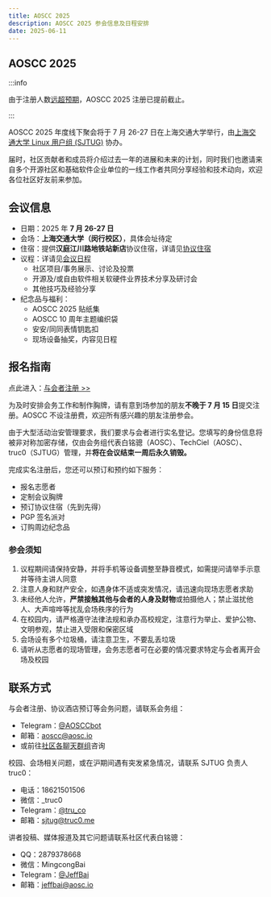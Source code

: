 ```yaml
---
title: AOSCC 2025
description: AOSCC 2025 参会信息及日程安排
date: 2025-06-11
---
```


## AOSCC 2025

:::info

由于注册人数[远超预期](/news/detail/2025-06-27-aoscc-2025-registration-suspended.zh-cn.md)，AOSCC 2025 注册已提前截止。

:::

AOSCC 2025 年度线下聚会将于 7 月 26-27 日在上海交通大学举行，由[上海交通大学 Linux 用户组 (SJTUG)](https://sjtug.org/) 协办。

届时，社区贡献者和成员将介绍过去一年的进展和未来的计划，同时我们也邀请来自多个开源社区和基础软件企业单位的一线工作者共同分享经验和技术动向，欢迎各位社区好友前来参加。

## 会议信息

- 日期：2025 年 **7 月 26-27 日**
- 会场：**上海交通大学（闵行校区）**，具体会址待定
- 住宿：提供**汉庭江川路地铁站新店**协议住宿，详请见[协议住宿](/aoscc/2025-guide)
- 议程：详请见[会议日程](/aoscc/2025-schedule)
	- 社区项目/事务展示、讨论及投票
	- 开源及/或自由软件相关软硬件业界技术分享及研讨会
	- 其他技巧及经验分享
- 纪念品与福利：
    - AOSCC 2025 贴纸集
    - AOSCC 10 周年主题编织袋
	- 安安/同同表情钥匙扣
	- 现场设备抽奖，内容见日程


## 报名指南

点此进入：[与会者注册 >>](https://aoscc.aosc.io)

为及时安排会务工作和制作胸牌，请有意到场参加的朋友**不晚于 7 月 15 日**提交注册。AOSCC 不设注册费，欢迎所有感兴趣的朋友注册参会。

由于大型活动治安管理要求，我们要求与会者进行实名登记。您填写的身份信息将被非对称加密存储，仅由会务组代表白铭骢（AOSC）、TechCiel（AOSC）、truc0（SJTUG）管理，并**将在会议结束一周后永久销毁。**

完成实名注册后，您还可以预订和预约如下服务：

- 报名志愿者
- 定制会议胸牌
- 预订协议住宿（先到先得）
- PGP 签名派对
- 订购周边纪念品

### 参会须知

1. 议程期间请保持安静，并将手机等设备调整至静音模式，如需提问请举手示意并等待主讲人同意
2. 注意人身和财产安全，如遇身体不适或突发情况，请迅速向现场志愿者求助
3. 未经他人允许，**严禁接触其他与会者的人身及财物**或拍摄他人；禁止滋扰他人、大声喧哗等扰乱会场秩序的行为
4. 在校园内，请严格遵守法律法规和承办高校规定，注意行为举止、爱护公物、文明参观，禁止进入受限和保密区域
5. 会场设有多个垃圾桶，请注意卫生，不要乱丢垃圾
6. 请听从志愿者的现场管理，会务志愿者可在必要的情况要求特定与会者离开会场及校园

## 联系方式

与会者注册、协议酒店预订等会务问题，请联系会务组：

- Telegram：[@AOSCCbot](https://t.me/AOSCCbot)
- 邮箱：[aoscc@aosc.io](mailto:aoscc@aosc.io)
- 或前往[社区各聊天群组](https://aosc.io/contact)咨询

校园、会场相关问题，或在沪期间遇有突发紧急情况，请联系 SJTUG 负责人 truc0：

- 电话：18621501506
- 微信：\_truc0
- Telegram：[@tru_co](https://t.me/tru_co)
- 邮箱：[sjtug@truc0.me](mailto:sjtug@truc0.me)

讲者投稿、媒体报道及其它问题请联系社区代表白铭骢：

- QQ：2879378668
- 微信：MingcongBai
- Telegram：[@JeffBai](https://t.me/JeffBai)
- 邮箱：[jeffbai@aosc.io](mailto:jeffbai@aosc.io)

